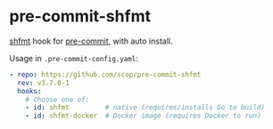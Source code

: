 # pre-commit-shfmt

[shfmt](https://github.com/mvdan/sh#shfmt) hook for
[pre-commit](https://pre-commit.com), with auto install.

Usage in `.pre-commit-config.yaml`:

```yaml
- repo: https://github.com/scop/pre-commit-shfmt
  rev: v3.7.0-1
  hooks:
    # Choose one of:
    - id: shfmt         # native (requires/installs Go to build)
    - id: shfmt-docker  # Docker image (requires Docker to run)
```

